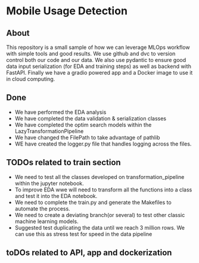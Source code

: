 # Mobile Usage Detection

## About

This repository is a small sample of how we can leverage MLOps workflow with simple tools and good results. We use github and dvc to version control both our code and our data. We also use pydantic to ensure good data input serialization (for EDA and training steps) as well as backend with FastAPI. Finally we have a gradio powered app and a Docker image to use it in cloud computing.

## Done
  - We have performed the EDA analysis
  - We have completed the data validation & serialization classes
  - We have completed the optim search models within the LazyTransformationPipeline
  - We have changed the FilePath to take advantage of pathlib
  - WE have created the logger.py file that handles logging across the files.

## TODOs related to train section
  - We need to test all the classes developed on transformation_pipeline within the jupyter notebook. 
  - To improve EDA wwe will need to transform all the functions into a class and test it into the EDA notebook.
  - We need to complete the train.py and generate the Makefiles to automate the process.
  - We need to create a deviating branch(or several) to test other classic machine learning models.
  - Suggested test duplicating the data until we reach 3 million rows. We can use this as stress test for speed in the data pipeline


## toDOs related to API, app and dockerization 
